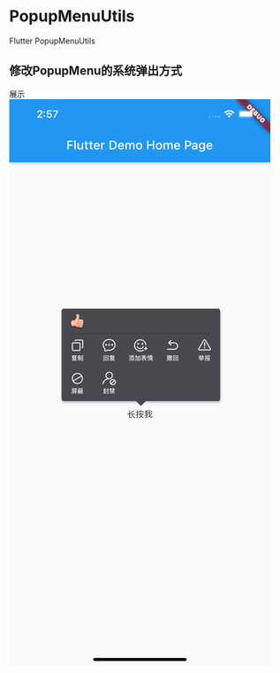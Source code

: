 # PopupMenuUtils

Flutter PopupMenuUtils

## 修改PopupMenu的系统弹出方式

展示
![UI展示](https://raw.githubusercontent.com/xunan623/xunan623.github.io/master/Flutter/%E7%B3%BB%E7%BB%9F%E5%BC%B9%E7%AA%97.png)
